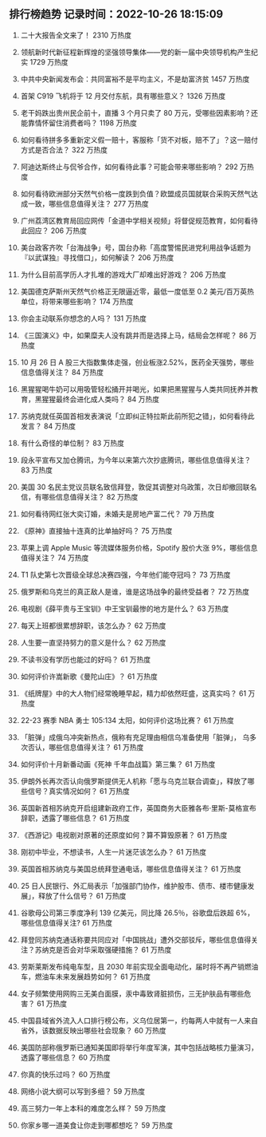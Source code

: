 
## 排行榜趋势 记录时间：2022-10-26 18:15:09
  
  1. 二十大报告全文来了！ 2310 万热度
    
  2. 领航新时代新征程新辉煌的坚强领导集体——党的新一届中央领导机构产生纪实 1729 万热度
    
  3. 中共中央新闻发布会：共同富裕不是平均主义，不是劫富济贫 1457 万热度
    
  4. 首架 C919 飞机将于 12 月交付东航，具有哪些意义？ 1326 万热度
    
  5. 老干妈跌出贵州民企前十，直播 3 个月只卖了 80 万元，受哪些因素影响？还能靠情怀留住消费者吗？ 1198 万热度
    
  6. 如何看待拼多多重新定义假一赔十，客服称「货不对板，赔不了」？这一赔付方式是否合法？ 322 万热度
    
  7. 阿迪达斯终止与侃爷合作，如何看待此事？可能会带来哪些影响？ 292 万热度
    
  8. 如何看待欧洲部分天然气价格一度跌到负值？欧盟成员国就联合采购天然气达成一致，哪些信息值得关注？ 277 万热度
    
  9. 广州荔湾区教育局回应网传「金道中学相关视频」将督促规范教育，如何看待此回应？ 206 万热度
    
  10. 美台政客齐吹「台海战争」号，国台办称「高度警惕民进党利用战争话题为『以武谋独』寻找借口」，如何解读？ 206 万热度
    
  11. 为什么目前高学历人才扎堆的游戏大厂却难出好游戏？ 206 万热度
    
  12. 美国德克萨斯州天然气价格正无限逼近零，最低一度低至 0.2 美元/百万英热单位，将带来哪些影响？ 174 万热度
    
  13. 你会主动联系你想念的人吗？ 131 万热度
    
  14. 《三国演义》中，如果糜夫人没有跳井而是选择上马，结局会怎样呢？ 86 万热度
    
  15. 10 月 26 日 A 股三大指数集体走强，创业板涨2.52%，医药全天强势，哪些信息值得关注？ 84 万热度
    
  16. 黑猩猩喝牛奶可以用吸管轻松捅开并喝光，如果把黑猩猩与人类共同抚养并教育，黑猩猩最终会进化成人类吗？ 84 万热度
    
  17. 苏纳克就任英国首相发表演说「立即纠正特拉斯此前所犯之错」，如何看待此发言？ 84 万热度
    
  18. 有什么奇怪的单位制？ 83 万热度
    
  19. 段永平宣布又加仓腾讯，为今年以来第六次抄底腾讯，哪些信息值得关注？ 83 万热度
    
  20. 美国 30 名民主党议员联名致信拜登，敦促其调整对乌政策，次日却撤回联名信，有哪些信息值得关注？ 82 万热度
    
  21. 如何看待网红张大奕订婚，未婚夫是房地产富二代？ 79 万热度
    
  22. 《原神》直接抽十连真的比单抽好吗？ 75 万热度
    
  23. 苹果上调 Apple Music 等流媒体服务价格，Spotify 股价大涨 9%，哪些信息值得关注？ 74 万热度
    
  24. T1 队史第七次晋级全球总决赛四强，今年他们能夺冠吗？ 73 万热度
    
  25. 俄罗斯和乌克兰的真正敌人是谁，谁是这场战争的最终受益者？ 72 万热度
    
  26. 电视剧《薛平贵与王宝钏》中王宝钏最惨的地方是什么？ 63 万热度
    
  27. 每天上班都很累想辞职，该怎么办？ 62 万热度
    
  28. 人生要一直坚持努力的意义是什么？ 62 万热度
    
  29. 不读书没有学历也能过的好吗？ 61 万热度
    
  30. 如何评价许嵩新歌《曼陀山庄》？ 61 万热度
    
  31. 《纸牌屋》中的大人物们经常晚睡早起，精力却依然旺盛，这真实吗？ 61 万热度
    
  32. 22-23 赛季 NBA 勇士 105:134 太阳，如何评价这场比赛？ 61 万热度
    
  33. 「脏弹」成俄乌冲突新热点，俄称有充足理由相信乌准备使用「脏弹」， 乌多次否认，哪些信息值得关注？ 61 万热度
    
  34. 如何评价十月新番动画《死神 千年血战篇》第三集？ 61 万热度
    
  35. 伊朗外长再次否认向俄罗斯提供无人机称「愿与乌克兰联合调查」，释放了哪些信号？真实情况如何？ 61 万热度
    
  36. 英国新首相苏纳克开启组建新政府工作，英国商务大臣雅各布·里斯-莫格宣布辞职，透露了哪些信息？ 61 万热度
    
  37. 《西游记》电视剧对原著的还原度如何？算不算毁原著？ 61 万热度
    
  38. 刚初中毕业，不想读书，人生一片迷茫该怎么办？ 61 万热度
    
  39. 英国首相苏纳克与美国总统拜登通电话，哪些信息值得关注？ 61 万热度
    
  40. 25 日人民银行、外汇局表示「加强部门协作，维护股市、债市、楼市健康发展」，释放了什么信号？ 61 万热度
    
  41. 谷歌母公司第三季度净利 139 亿美元，同比降 26.5％，谷歌盘后跌超 6%，哪些信息值得关注? 61 万热度
    
  42. 拜登同苏纳克通话称要共同应对「中国挑战」遭外交部驳斥，哪些信息值得关注？苏纳克是否会对华采取强硬措施？ 61 万热度
    
  43. 劳斯莱斯发布纯电车型，且 2030 年前实现全面电动化，届时将不再产销燃油车，燃油车未来发展趋势如何？ 61 万热度
    
  44. 女子频繁使用网购三无美白面膜，汞中毒致肾脏损伤，三无护肤品有哪些危害？ 61 万热度
    
  45. 中国县域省外流入人口排行榜公布，义乌位居第一，约每两人中就有一人来自省外，该数据反映出哪些社会现象？ 60 万热度
    
  46. 美国防部称俄罗斯已通知美国即将举行年度军演，其中包括战略核力量演习，透露了哪些信息？ 60 万热度
    
  47. 你真的快乐过吗？ 60 万热度
    
  48. 网络小说大纲可以写到多细？ 59 万热度
    
  49. 高三努力一年上本科的难度怎么样？ 59 万热度
    
  50. 你家乡哪一道美食让你走到哪都想吃？ 59 万热度
    